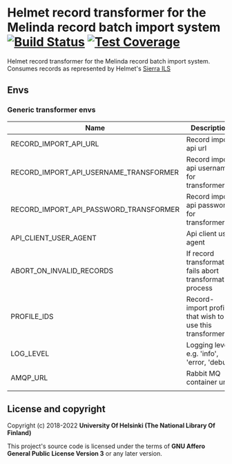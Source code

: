 # Helmet record transformer for the Melinda record batch import system  [![Build Status](https://travis-ci.org/NatLibFi/melinda-record-import-transformer-helmet.svg)](https://travis-ci.org/NatLibFi/melinda-record-import-transformer-helmet) [![Test Coverage](https://codeclimate.com/github/NatLibFi/melinda-record-import-transformer-helmet/badges/coverage.svg)](https://codeclimate.com/github/NatLibFi/melinda-record-import-transformer-helmet/coverage)

Helmet record transformer for the Melinda record batch import system. Consumes records as represented by Helmet's [Sierra ILS](https://sandbox.iii.com/iii/sierra-api/swagger/index.html)

## Envs
### Generic transformer envs
| Name                                   | Description                                                 | default                      |
|----------------------------------------|-------------------------------------------------------------|------------------------------|
| RECORD_IMPORT_API_URL                  | Record import api url                                       | 'cli'                        |
| RECORD_IMPORT_API_USERNAME_TRANSFORMER | Record import api username for transformer                  | 'cli'                        |
| RECORD_IMPORT_API_PASSWORD_TRANSFORMER | Record import api password for transformer                  | hidden                       |
| API_CLIENT_USER_AGENT                  | Api client user agent                                       | "_RECORD-IMPORT-TRANSFORMER" |
| ABORT_ON_INVALID_RECORDS               | If record transformation fails abort transformation process | 0  (false)                   |
| PROFILE_IDS                            | Record-import profiles that wish to use this transformer    | "[\"foobar\"]"               |
| LOG_LEVEL                              | Logging level e.g. 'info', 'error, 'debug'                  | "info"                       |
| AMQP_URL                               | Rabbit MQ container url                                     | "amqp://127.0.0.1:5672/"     |
|                                        |                                                             |                              |

## License and copyright

Copyright (c) 2018-2022 **University Of Helsinki (The National Library Of Finland)**

This project's source code is licensed under the terms of **GNU Affero General Public License Version 3** or any later version.
